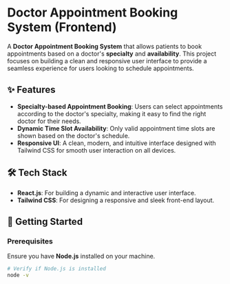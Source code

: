# Doctor Appointment Booking System (Frontend)

A **Doctor Appointment Booking System** that allows patients to book appointments based on a doctor's **specialty** and **availability**. This project focuses on building a clean and responsive user interface to provide a seamless experience for users looking to schedule appointments.

## ✨ Features

- **Specialty-based Appointment Booking**: Users can select appointments according to the doctor's specialty, making it easy to find the right doctor for their needs.
- **Dynamic Time Slot Availability**: Only valid appointment time slots are shown based on the doctor's schedule.
- **Responsive UI**: A clean, modern, and intuitive interface designed with Tailwind CSS for smooth user interaction on all devices.

## 🛠️ Tech Stack

- **React.js**: For building a dynamic and interactive user interface.
- **Tailwind CSS**: For designing a responsive and sleek front-end layout.

## 🚀 Getting Started

### Prerequisites

Ensure you have **Node.js** installed on your machine.

```bash
# Verify if Node.js is installed
node -v
